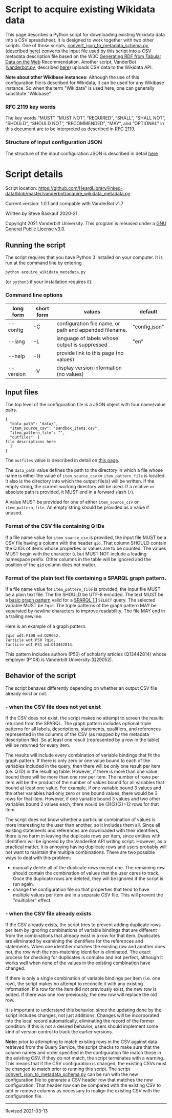 # Script to acquire existing Wikidata data

This page describes a Python script for downloading existing Wikidata data into a CSV spreadsheet. It is designed to work together with two other scripts. One of those scripts, [convert_json_to_metadata_schema.py](convert_json_to_metadata_schema.py), (described [here](convert-config.md)) converts the input file used by this script into a CSV metadata description file based on the W3C [Generating RDF from Tabular Data on the Web](https://www.w3.org/TR/csv2rdf/) Recommendation. Another script, VanderBot ([vanderbot.py](vanderbot.py), described [here](./README.md)) uploads CSV data to the Wikidata API. 

**Note about other Wikibase instances:** Although the use of this configuration file is described for Wikidata, it can be used for any Wikibase instance. So when the term "Wikidata" is used here, one can generally substitute "Wikibase".

### RFC 2119 key words

The key words “MUST”, “MUST NOT”, “REQUIRED”, “SHALL”, “SHALL NOT”, “SHOULD”, “SHOULD NOT”, “RECOMMENDED”, “MAY”, and “OPTIONAL” in this document are to be interpreted as described in [RFC 2119](https://tools.ietf.org/html/rfc2119).

### Structure of input configuration JSON

The structure of the input configuration JSON is described in detail [here](convert-config.md)

# Script details

Script location: <https://github.com/HeardLibrary/linked-data/blob/master/vanderbot/acquire_wikidata_metadata.py>

Current version: 1.0.1 and compable with VanderBot v1.7

Written by Steve Baskauf 2020-21.

Copyright 2021 Vanderbilt University. This program is released under a [GNU General Public License v3.0](http://www.gnu.org/licenses/gpl-3.0).

## Running the script

The script requires that you have Python 3 installed on your computer. It is run at the command line by entering

```
python acquire_wikidata_metadata.py
```

(or `python3` if your installation requires it). 


### Command line options

| long form | short form | values | default |
| --------- | ---------- | ------ | ------- |
| --config | -C | configuration file name, or path and appended filename. | "config.json" |
| --lang | -L | language of labels whose output is suppressed | "en" |
| --help | -H | provide link to this page (no values) |  |
| --version | -V | display version information (no values) |  |

## Input files

The top level of the configuration file is a JSON object with four name/value pairs. 

```
{
  "data_path": "data/",
  "item_source_csv": "sandbox_items.csv",
  "item_pattern_file": "",
  "outfiles": [
file descriptions here
  ]
}
```

The `outfiles` value is described in detail on [this page](convert-config.md). 

The `data_path` value defines the path to the directory in which a file whose name is either the value of `item_source_csv` or `item_pattern_file` is located. It also is the directory into which the output file(s) will be written. If the empty string, the current working directory will be used. If a relative or absolute path is provided, it MUST end in a forward slash (`/`).

A value MUST be provided for one of either `item_source_csv` or `item_pattern_file`. An empty string should be provided as a value if unused.

### Format of the CSV file containing Q IDs

If a file name value for `item_source_csv` is provided, the input file MUST be a CSV file having a column with the header `qid`. That column SHOULD contain the Q IDs of items whose properties or values are to be counted. The values MUST begin with the character `Q`, but MUST NOT include a leading namespace prefix. Other columns in the table will be ignored and the position of the `qid` column does not matter.

### Format of the plain text file containing a SPARQL graph pattern.

If a file name value for `item_pattern_file` is provided, the input file MUST be a plain text file. The file SHOULD be UTF-8 encoded. The text MUST be a [basic graph pattern](https://www.w3.org/TR/sparql11-query/#BasicGraphPatterns) valid for a [SPARQL 1.1](https://www.w3.org/TR/sparql11-query/) `SELECT` query. The selected variable MUST be `?qid`. The triple patterns of the graph pattern MAY be separated by newline characters to improve readability. The file MAY end in a trailing newline.

Here is an example of a graph pattern:

```
?qid wdt:P108 wd:Q29052.
?article wdt:P50 ?qid.
?article wdt:P31 wd:Q13442814.
```

This pattern includes authors (P50) of scholarly articles (Q13442814) whose employer (P108) is Vanderbilt University (Q29052). 

## Behavior of the script

The script behaves differently depending on whether an output CSV file already exist or not. 

### - when the CSV file does not yet exist

If the CSV does not exist, the script makes no attempt to screen the results returned from the SPARQL. The graph pattern includes optional triple patterns for all labels, descriptions, statements, qualifiers, and references represented in the columns of the CSV (as mapped by the metadata description file). So at least one result (represented by a row in the table) will be returned for every item.

The results will include every combination of variable bindings that fit the graph pattern. If there is only zero or one value bound to each of the variables included in the query, then there will be only one result per item (i.e. Q ID) in the resulting table. However, if there is more than one value bound there will be more than one row per item. The number of rows per item will be the product of the number of values bound for all variables that bound at least one value. For example, if one variable bound 3 values and the other variables had only zero or one bound values, there would be 3 rows for that item. However, if one variable bound 3 values and two other variables bound 2 values each, there would be (3)(2)(2)=12 rows for that item.

The script does not know whether a particular combination of values is more interesting to the user than another, so it includes them all. Since all existing statements and references are downloaded with their identifiers, there is no harm in leaving the duplicate rows per item, since entities with identifiers will be ignored by the VanderBot API writing script. However, as a practical matter, it is annoying having duplicate rows and users probably will not want to maintain the multiple combinations. There are two possible ways to deal with this problem:

- manually delete all of the duplicate rows except one. The remaining row should contain the combination of values that the user cares to track. Once the duplicate rows are deleted, they will be ignored if the script is run again.
- change the configuration file so that properties that tend to have multiple values per item are in a separate CSV file. This will prevent the "multiplier" effect.

### - when the CSV file already exists

If the CSV already exists, the script tries to prevent adding duplicate rows per item by ignoring combinations of variable bindings that are different from the combinations that already exist in a row for that item. Duplicates are eliminated by examining the identifiers for the references and statements. When one identifier matches the existing row and another does not, the row with the non-matching identifier is eliminated. The exact process for checking for duplicates is complex and not perfect, although it works well when none of the values in the existing combination have changed. 

If there is only a single combination of variable bindings per item (i.e. one row), the script makes no attempt to reconcile it with any existing information. If a row for the item did not previously exist, the new row is added. If there was one row previously, the new row will replace the old row. 

It is important to understand this behavior, since the updating done by the script includes changes, not just additions. Changes will be incorporated into the local record automatically, eliminating the record of the former condition. If this is not a desired behavior, users should implement some kind of version control to track the earlier versions. 

**Note:** prior to attempting to match existing rows in the CSV against data retrieved from the Query Service, the script checks to make sure that the column names and order specified in the configuration file match those in the existing CSV. If they do not match, the script terminates with a warning. This means that if the CSV configuration is changed, the existing CSVs must be changed to match prior to running this script. The script [convert_json_to_metadata_schema.py](convert_json_to_metadata_schema.py) can be run with the new configuration file to generate a CSV header row that matches the new configuration. That header row can be compared with the existing CSV to add or remove columns as necessary to realign the existing CSV with the configuration file.

----
Revised 2021-03-13
